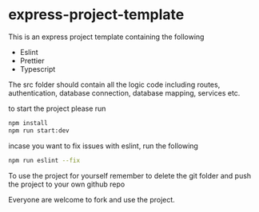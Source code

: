 # express-project-template
 
This is an express project template containing the following

- Eslint
- Prettier
- Typescript

The src folder should contain all the logic code including routes, authentication, database connection, database mapping, services etc.

to start the project please run

```bash
npm install
npm run start:dev
```

incase you want to fix issues with eslint, run the following

```bash
npm run eslint --fix
```

To use the project for yourself remember to delete the git folder and push the project to your own github repo

Everyone are welcome to fork and use the project. 
